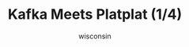 ---
media: "images/rounds/round_2/kafka_meets_platplat_1.png"
media_type: image
type: art
title: Kafka Meets Platplat (1/4)
author: [wisconsin]
desc: Kafka Hayes meets Platplat, who is comfortably zipped into Thrush's parka. She then goes on to question him about his health insurance.
---